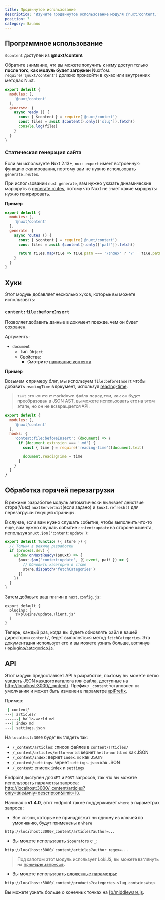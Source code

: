 ```yaml
---
title: Продвинутое использование
description: 'Изучите продвинутое использование модуля @nuxt/content.'
position: 7
category: Начало
---
```


## Программное использование

`$content` доступен из **@nuxt/content**.

<base-alert>

  Обратите внимание, что вы можете получить к нему доступ только **после того, как модуль будет загружен** Nuxt'ом. `require('@nuxt/content')` должно произойти в хуках или внутренних методах Nuxt.

</base-alert>

```js
export default {
  modules: [,
    '@nuxt/content'
  ],
  generate: {
    async ready () {
      const { $content } = require('@nuxt/content')
      const files = await $content().only(['slug']).fetch()
      console.log(files)
    }
  }
}
```

### Статическая генерация сайта

<base-alert type="info">

Если вы используете Nuxt 2.13+, `nuxt export` имеет встроенную функцию сканирования, поэтому вам не нужно использовать `generate.routes`.

</base-alert>

При использовании `nuxt generate`, вам нужно указать динамические маршруты в [generate.routes](https://nuxtjs.org/api/configuration-generate/#routes), потому что Nuxt не знает какие маршруты нужно генерировать.

**Пример**

```js
export default {
  modules: [,
    '@nuxt/content'
  ],
  generate: {
    async routes () {
      const { $content } = require('@nuxt/content')
      const files = await $content().only(['path']).fetch()

      return files.map(file => file.path === '/index' ? '/' : file.path)
    }
  }
}
```

## Хуки

Этот модуль добавляет несколько хуков, которые вы можете использовать:

### `content:file:beforeInsert`

Позволяет добавить данные в документ прежде, чем он будет сохранен.

Аргументы:
- `document`
  - Тип: `Object`
  - Свойства:
    - Смотрите [написание контента](/writing)


**Пример**

Возьмем к примеру блог, мы используем `file:beforeInsert` чтобы добавить `readingTime` в документ, используя [reading-time](https://github.com/ngryman/reading-time).

> `text` это контент markdown файла перед тем, как он будет преобразован в JSON AST, вы можете использовать его на этом этапе, но он не возвращается API.

```js
export default {
  modules: [,
    '@nuxt/content'
  ],
  hooks: {
    'content:file:beforeInsert': (document) => {
      if (document.extension === '.md') {
        const { time } = require('reading-time')(document.text)

        document.readingTime = time
      }
    }
  }
}
```

## Обработка горячей перезагрузки

<base-alert type="info">

В режиме разработке модуль автоматически вызывает действие стора(Vuex) `nuxtServerInit`(если задано) и `$nuxt.refresh()` для перезагрузки текущей страницы.

</base-alert>

В случае, если вам нужно слушать событие, чтобы выполнить что-то еще, вам нужно слушать событие `content:update` на стороне клиента, используя `$nuxt.$on('content:update')`:

```js{}[plugins/update.client.js
export default function ({ store }) {
  // Только в режиме разработки
  if (process.dev) {
    window.onNuxtReady(($nuxt) => {
      $nuxt.$on('content:update', ({ event, path }) => {
        // Обновить категории в сторе
        store.dispatch('fetchCategories')
      })
    })
  }
}
```

Затем добавьте ваш плагин в `nuxt.config.js`:

```js{}[nuxt.config.js]
export default {
  plugins: [
    '@/plugins/update.client.js'
  ]
}
```

Теперь, каждый раз, когда вы будете обновлять файл в вашей директории `content/`, будет выполняться метод `fetchCategories`.
Эта документация использует его и вы можете узнать больше, взглянув на[plugins/categories.js](https://github.com/nuxt/content/blob/master/docs/plugins/categories.js).

## API


Этот модуль предоставляет API в разработке, поэтому вы можете легко увидеть JSON каждого каталога или файла, доступные на [http://localhost:3000/_content/](http://localhost:3000/_content/). Префикс `_content` установлен по умолчанию и может быть изменен в параметре  [apiPrefix](/configuration#apiprefix).

Пример:

```bash
-| content/
---| articles/
------| hello-world.md
---| index.md
---| settings.json
```

На `localhost:3000` будет выглядеть так:
- `/_content/articles`: список файлов в `content/articles/`
- `/_content/articles/hello-world`: вернет `hello-world.md` как JSON
- `/_content/index`: вернет `index.md` как JSON
- `/_content/settings`: вернет `settings.json` как JSON
- `/_content`: список `index` и `settings`

Endpoint доступен для `GET` и `POST` запросов, так что вы можете использовать параметры запроса: [http://localhost:3000/_content/articles?only=title&only=description&limit=10](http://localhost:3000/_content/articles?only=title&only=description&limit=10).

Начиная с **v1.4.0**, этот endpoint также поддерживает `where` в параметрах запроса:

- Все ключи, которые не принадлежат ни одному из ключей по умолчанию, будут применены к `where`

`http://localhost:3000/_content/articles?author=...`

- Вы можете использовать `$operators` с `_`:

`http://localhost:3000/_content/articles?author_regex=...`

> Под капотом этот модуль использует LokiJS, вы можете взглянуть на [примеры запросов](https://github.com/techfort/LokiJS/wiki/Query-Examples#find-queries).

- Вы можете использовать [вложенные параметры](/configuration#nestedproperties):

`http://localhost:3000/_content/products?categories.slug_contains=top`

Вы можете узнать больше о конечных точках на [lib/middleware.js](https://github.com/nuxt/content/blob/master/lib/middleware.js).
